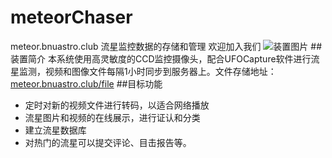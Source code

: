 # meteorChaser
meteor.bnuastro.club 流星监控数据的存储和管理
欢迎加入我们
![装置图片](http://meteor.bnuastro.club/pic/IMG_1484.JPG)
##装置简介
本系统使用高灵敏度的CCD监控摄像头，配合UFOCapture软件进行流星监测，视频和图像文件每隔1小时同步到服务器上。文件存储地址：[meteor.bnuastro.club/file](http://meteor.bnuastro.club/file)
##目标功能
*	定时对新的视频文件进行转码，以适合网络播放
*	流星图片和视频的在线展示，进行证认和分类
*	建立流星数据库
*	对热门的流星可以提交评论、目击报告等。	
